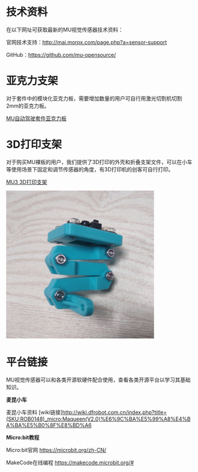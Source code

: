 # 技术资料

在以下网址可获取最新的MU视觉传感器技术资料：

官网技术支持：<http://mai.morpx.com/page.php?a=sensor-support>

GitHub：<https://github.com/mu-opensource/>

# 亚克力支架

对于套件中的模块化亚克力板，需要增加数量的用户可自行用激光切割机切割2mm的亚克力板。

[MU自动驾驶套件亚克力板](https://github.com/mu-opensource/Morpx-docs/raw/master/SelfDriving/SelfDriving_Resource/sources/PMMA_module.zip)

# 3D打印支架

对于购买MU裸板的用户，我们提供了3D打印的外壳和折叠支架文件，可以在小车等使用场景下固定和调节传感器的角度，有3D打印机的创客可自行打印。

[MU3 3D打印支架](https://github.com/mu-opensource/Morpx-docs/raw/master/MUVS3/MUVS3_Resource/sources/MU_foldable_bracket.zip)

![](./images/bracket_foldable_MU.png)

# 平台链接

MU视觉传感器可以和各类开源软硬件配合使用，查看各类开源平台以学习其基础知识。

**麦昆小车**

麦昆小车资料 [wiki链接]<http://wiki.dfrobot.com.cn/index.php?title=(SKU:ROB0148)_micro:Maqueen(V2.0)%E6%9C%BA%E5%99%A8%E4%BA%BA%E5%B0%8F%E8%BD%A6>

**Micro:bit教程**

Micro:bit官网 <https://microbit.org/zh-CN/>

MakeCode在线编程 <https://makecode.microbit.org/#>
